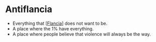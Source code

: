 # Antiflancia
- Everything that [[Flancia]] does not want to be.
- A place where the 1% have everything.
- A place where people believe that violence will always be the way.

[//begin]: # "Autogenerated link references for markdown compatibility"
[Flancia]: flancia "Flancia"
[//end]: # "Autogenerated link references"
